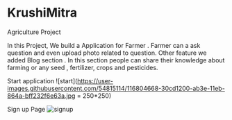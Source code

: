 # KrushiMitra
Agriculture Project 


In this Project, We build a Application for Farmer . Farmer can  a ask question and even upload photo related to  question. Other feature we added Blog section . In this section people can share their knowledge about farming or any  seed , fertilizer, crops and pesticides.

Start application
![start](https://user-images.githubusercontent.com/54815114/116804668-30cd1200-ab3e-11eb-864a-bff232f6e63a.jpg = 250*250)

Sign up Page
![signup](https://user-images.githubusercontent.com/54815114/116804687-51956780-ab3e-11eb-8aa4-95fcf32f18a9.jpg)
